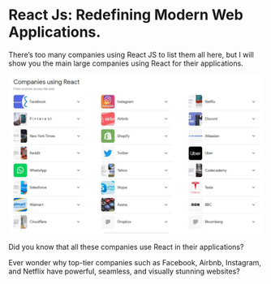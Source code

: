 # React Js: Redefining Modern Web Applications. 

There’s too many companies using React JS to list them all here, but I will show you the main large companies using React for their applications.

![cover](./usingReact.JPG)

Did you know that all these companies use React in their applications?

Ever wonder why top-tier companies such as Facebook, Airbnb, Instagram, and Netflix have powerful, seamless, and visually stunning websites?
